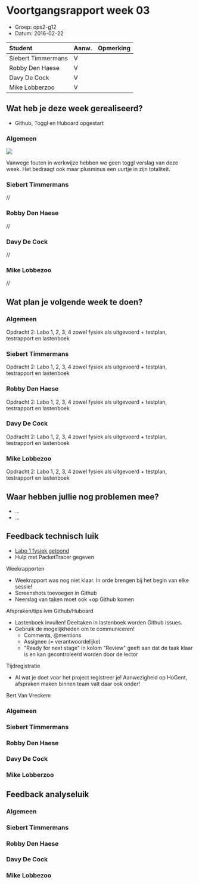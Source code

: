 # Voortgangsrapport week 03

* Groep: ops2-g12
* Datum: 2016-02-22

| Student  | Aanw. | Opmerking |
| :---     | :---  | :---      |
| Siebert Timmermans |  V     |           |
| Robby Den Haese |   V    |           |
| Davy De Cock |    V   |           |
| Mike Lobberzoo |   V    |           |

## Wat heb je deze week gerealiseerd?
- Github, Toggl en Huboard opgestart

### Algemeen
![](https://i.gyazo.com/a7d335040c0a38f2bd7cc46faa0c0cbe.png)

Vanwege fouten in werkwijze hebben we geen toggl verslag van deze week. Het bedraagt ook maar plusminus een uurtje in zijn totaliteit.



### Siebert Timmermans
//


### Robby Den Haese

//


### Davy De Cock

//

### Mike Lobbezoo
//

## Wat plan je volgende week te doen?

### Algemeen

Opdracht 2: Labo 1, 2, 3, 4 zowel fysiek als uitgevoerd + testplan, testrapport en lastenboek

### Siebert Timmermans  

Opdracht 2: Labo 1, 2, 3, 4 zowel fysiek als uitgevoerd + testplan, testrapport en lastenboek

### Robby Den Haese 


Opdracht 2: Labo 1, 2, 3, 4 zowel fysiek als uitgevoerd + testplan, testrapport en lastenboek

### Davy De Cock 


Opdracht 2: Labo 1, 2, 3, 4 zowel fysiek als uitgevoerd + testplan, testrapport en lastenboek

### Mike Lobbezoo 

Opdracht 2: Labo 1, 2, 3, 4 zowel fysiek als uitgevoerd + testplan, testrapport en lastenboek

## Waar hebben jullie nog problemen mee?

* ...
* ...

## Feedback technisch luik

- [Labo 1 fysiek getoond](https://github.com/HoGentTIN/ops2-g12/issues/4)
- Hulp met PacketTracer gegeven

Weekrapporten
- Weekrapport was nog niet klaar. In orde brengen bij het begin van elke sessie!
- Screenshots toevoegen in Github
- Neerslag van taken moet ook +op Github komen

Afspraken/tips ivm Github/Huboard
- Lastenboek invullen! Deeltaken in lastenboek worden Github issues.
- Gebruik de mogelijkheden om te communiceren!
	- Comments, @mentions
	- Assignee (= verantwoordelijke)
	- "Ready for next stage" in kolom "Review" geeft aan dat de taak klaar is en kan gecontroleerd worden door de lector

Tijdregistratie
- Al wat je doet voor het project registreer je! Aanwezigheid op HoGent, afspraken maken binnen team valt daar ook onder!

Bert Van Vreckem

### Algemeen

### Siebert Timmermans
### Robby Den Haese 
### Davy De Cock
### Mike Lobberzoo

## Feedback analyseluik

### Algemeen

### Siebert Timmermans
### Robby Den Haese 
### Davy De Cock
### Mike Lobbezoo

